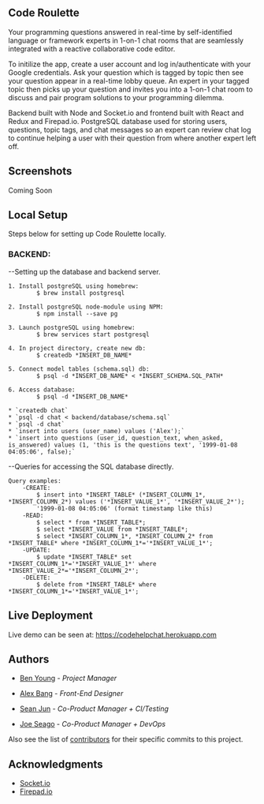 ## Code Roulette
Your programming questions answered in real-time by self-identified language or framework experts in 1-on-1 chat rooms that are seamlessly integrated with a reactive collaborative code editor.

To initilize the app, create a user account and log in/authenticate with your Google credentials. Ask your question which is tagged by topic then see your question appear in a real-time lobby queue. An expert in your tagged topic then picks up your question and invites you into a 1-on-1 chat room to discuss and pair program solutions to your programming dilemma. 

Backend built with Node and Socket.io and frontend built with React and Redux and Firepad.io. PostgreSQL database used for storing users, questions, topic tags, and chat messages so an expert can review chat log to continue helping a user with their question from where another expert left off.

## Screenshots

Coming Soon

## Local Setup

Steps below for setting up Code Roulette locally.

### BACKEND:
--Setting up the database and backend server.

	1. Install postgreSQL using homebrew:
			$ brew install postgresql

	2. Install postgreSQL node-module using NPM:
			$ npm install --save pg

	3. Launch postgreSQL using homebrew:
			$ brew services start postgresql

	4. In project directory, create new db:
			$ createdb *INSERT_DB_NAME*

	5. Connect model tables (schema.sql) db:
			$ psql -d *INSERT_DB_NAME* < *INSERT_SCHEMA.SQL_PATH*

	6. Access database:
			$ psql -d *INSERT_DB_NAME*

	* `createdb chat`
	* `psql -d chat < backend/database/schema.sql`
	* `psql -d chat`
	* `insert into users (user_name) values ('Alex');`
	* `insert into questions (user_id, question_text, when_asked, is_answered) values (1, 'this is the questions text', '1999-01-08 04:05:06', false);`


--Queries for accessing the SQL database directly.

	Query examples:
		-CREATE:
			$ insert into *INSERT_TABLE* (*INSERT_COLUMN_1*, *INSERT_COLUMN_2*) values ('*INSERT_VALUE_1*', '*INSERT_VALUE_2*');
			'1999-01-08 04:05:06' (format timestamp like this)
		-READ:
			$ select * from *INSERT_TABLE*;
			$ select *INSERT_VALUE from *INSERT_TABLE*;
			$ select *INSERT_COLUMN_1*, *INSERT_COLUMN_2* from *INSERT_TABLE* where *INSERT_COLUMN_1*='*INSERT_VALUE_1*';
		-UPDATE:
			$ update *INSERT_TABLE* set *INSERT_COLUMN_1*='*INSERT_VALUE_1*' where *INSERT_VALUE_2*='*INSERT_COLUMN_2*';
		-DELETE:
			$ delete from *INSERT_TABLE* where *INSERT_COLUMN_1*='*INSERT_VALUE_1*';

## Live Deployment

Live demo can be seen at: https://codehelpchat.herokuapp.com

## Authors

* [Ben Young](https://github.com/URL) - *Project Manager*

* [Alex Bang](https://github.com/URL) - *Front-End Designer* 

* [Sean Jun](https://github.com/URL) - *Co-Product Manager + CI/Testing*

* [Joe Seago](https://github.com/URL) - *Co-Product Manager + DevOps*

Also see the list of [contributors](https://github.com/seanjun21/code-roulette/contributors) for their specific commits to this project.

## Acknowledgments

* [Socket.io](http://socket.io)
* [Firepad.io](https://firepad.io)
